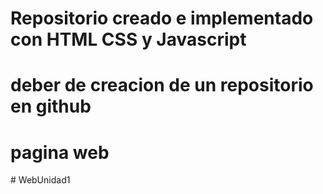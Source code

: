 # Repositorio creado e implementado con  HTML CSS y Javascript
# deber de creacion de un repositorio en github

# pagina web

#   W e b U n i d a d 1  
 